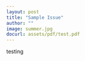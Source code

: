 ```yaml
---
layout: post
title: "Sample Issue"
author: ""
image: summer.jpg
docurl: assets/pdf/test.pdf
---
```


testing
